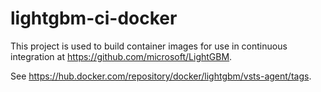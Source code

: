 # lightgbm-ci-docker

This project is used to build container images for use in continuous integration at https://github.com/microsoft/LightGBM.

See https://hub.docker.com/repository/docker/lightgbm/vsts-agent/tags.
